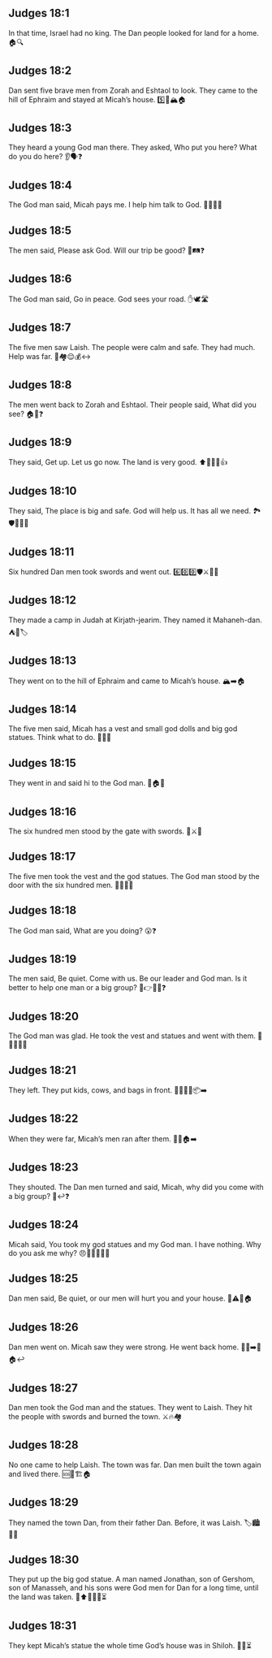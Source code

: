 ## Judges 18:1
In that time, Israel had no king. The Dan people looked for land for a home. 🏠🔍
## Judges 18:2
Dan sent five brave men from Zorah and Eshtaol to look. They came to the hill of Ephraim and stayed at Micah’s house. 5️⃣👣🏔️🏠
## Judges 18:3
They heard a young God man there. They asked, Who put you here? What do you do here? 👂🗣️❓
## Judges 18:4
The God man said, Micah pays me. I help him talk to God. 🧍‍♂️💬🙏
## Judges 18:5
The men said, Please ask God. Will our trip be good? 🙏🛤️❓
## Judges 18:6
The God man said, Go in peace. God sees your road. ✋🕊️🛣️
## Judges 18:7
The five men saw Laish. The people were calm and safe. They had much. Help was far. 👀🏘️😌💰↔️
## Judges 18:8
The men went back to Zorah and Eshtaol. Their people said, What did you see? 🏠👥❓
## Judges 18:9
They said, Get up. Let us go now. The land is very good. ⬆️🏃‍♂️🌄👍
## Judges 18:10
They said, The place is big and safe. God will help us. It has all we need. 🏞️🛡️🙏🍞💧
## Judges 18:11
Six hundred Dan men took swords and went out. 6️⃣0️⃣0️⃣🛡️⚔️🚶‍♂️
## Judges 18:12
They made a camp in Judah at Kirjath-jearim. They named it Mahaneh-dan. ⛺📍🏷️
## Judges 18:13
They went on to the hill of Ephraim and came to Micah’s house. 🏔️➡️🏠
## Judges 18:14
The five men said, Micah has a vest and small god dolls and big god statues. Think what to do. 🧥🗿🤔
## Judges 18:15
They went in and said hi to the God man. 👋🏠🙂
## Judges 18:16
The six hundred men stood by the gate with swords. 🚪⚔️👥
## Judges 18:17
The five men took the vest and the god statues. The God man stood by the door with the six hundred men. 🧥🗿🚪👥
## Judges 18:18
The God man said, What are you doing? 😮❓
## Judges 18:19
The men said, Be quiet. Come with us. Be our leader and God man. Is it better to help one man or a big group? 🤫👉👣👥❓
## Judges 18:20
The God man was glad. He took the vest and statues and went with them. 🙂🧥🗿🚶‍♂️
## Judges 18:21
They left. They put kids, cows, and bags in front. 🚶‍♂️👧🐄📦➡️
## Judges 18:22
When they were far, Micah’s men ran after them. 🏃‍♂️🏠➡️
## Judges 18:23
They shouted. The Dan men turned and said, Micah, why did you come with a big group? 📣↩️❓
## Judges 18:24
Micah said, You took my god statues and my God man. I have nothing. Why do you ask me why? 😠🗿🚫🧍‍♂️🚫
## Judges 18:25
Dan men said, Be quiet, or our men will hurt you and your house. 🤫⚠️👊🏠
## Judges 18:26
Dan men went on. Micah saw they were strong. He went back home. 🚶‍♂️➡️💪🏠↩️
## Judges 18:27
Dan men took the God man and the statues. They went to Laish. They hit the people with swords and burned the town. ⚔️🔥🏘️
## Judges 18:28
No one came to help Laish. The town was far. Dan men built the town again and lived there. 🆘🚫🏗️🏠
## Judges 18:29
They named the town Dan, from their father Dan. Before, it was Laish. 🏷️🏙️👨‍👦
## Judges 18:30
They put up the big god statue. A man named Jonathan, son of Gershom, son of Manasseh, and his sons were God men for Dan for a long time, until the land was taken. 🗿⬆️🧍‍♂️👦⏳
## Judges 18:31
They kept Micah’s statue the whole time God’s house was in Shiloh. 🗿⛺⏳
